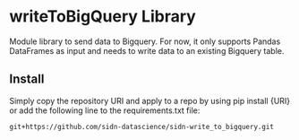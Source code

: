 # writeToBigQuery Library

Module library to send data to Bigquery. For now, it only supports Pandas DataFrames as input and needs to write data to an existing Bigquery table.

## Install
Simply copy the repository URI and apply to a repo by using pip install {URI} or add the following line to the requirements.txt file:

`git+https://github.com/sidn-datascience/sidn-write_to_bigquery.git`
